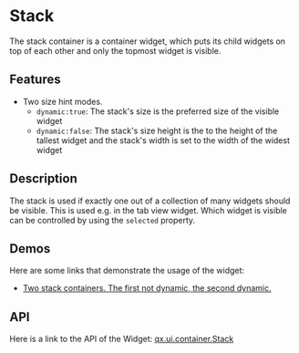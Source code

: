 Stack
=====

The stack container is a container widget, which puts its child widgets on top of each other and only the topmost widget is visible.

Features
--------

-   Two size hint modes.
    -   `dynamic:true`: The stack's size is the preferred size of the visible widget
    -   `dynamic:false`: The stack's size height is the to the height of the tallest widget and the stack's width is set to the width of the widest widget

Description
-----------

The stack is used if exactly one out of a collection of many widgets should be visible. This is used e.g. in the tab view widget. Which widget is visible can be controlled by using the `selected` property.

Demos
-----

Here are some links that demonstrate the usage of the widget:

-   [Two stack containers. The first not dynamic, the second dynamic.](http://www.qooxdoo.org/devel/demobrowser/#widget~StackContainer.html)

API
---

Here is a link to the API of the Widget:
[qx.ui.container.Stack](http://www.qooxdoo.org/devel/api/index.html#qx.ui.container.Stack)
